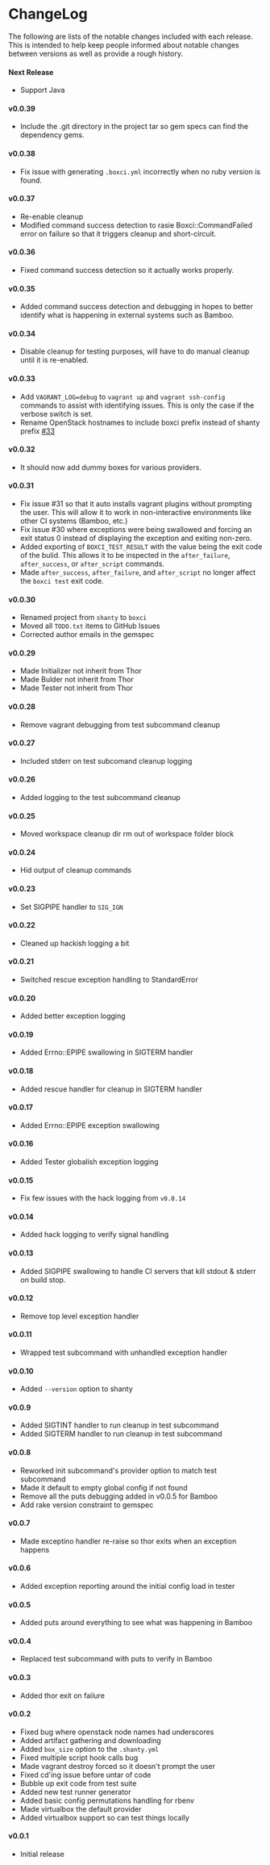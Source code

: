 # ChangeLog

The following are lists of the notable changes included with each release.
This is intended to help keep people informed about notable changes between
versions as well as provide a rough history.

#### Next Release

- Support Java

#### v0.0.39

- Include the .git directory in the project tar so gem specs can find the 
  dependency gems.

#### v0.0.38

- Fix issue with generating `.boxci.yml` incorrectly when no ruby version is
  found.

#### v0.0.37

- Re-enable cleanup
- Modified command success detection to rasie Boxci::CommandFailed error on
  failure so that it triggers cleanup and short-circuit.

#### v0.0.36

- Fixed command success detection so it actually works properly.

#### v0.0.35

- Added command success detection and debugging in hopes to better identify
  what is happening in external systems such as Bamboo.

#### v0.0.34

- Disable cleanup for testing purposes, will have to do manual cleanup until
  it is re-enabled.

#### v0.0.33

- Add `VAGRANT_LOG=debug` to `vagrant up` and `vagrant ssh-config` commands to
  assist with identifying issues. This is only the case if the verbose switch
  is set.
- Rename OpenStack hostnames to include boxci prefix instead of shanty prefix
  [\#33](https://github.com/reachlocal/boxci/issues/33)

#### v0.0.32

- It should now add dummy boxes for various providers.

#### v0.0.31

- Fix issue #31 so that it auto installs vagrant plugins without prompting the
  user. This will allow it to work in non-interactive environments like other
  CI systems (Bamboo, etc.)
- Fix issue #30 where exceptions were being swallowed and forcing an exit
  status 0 instead of displaying the exception and exiting non-zero.
- Added exporting of `BOXCI_TEST_RESULT` with the value being the exit code of
  the bulid. This allows it to be inspected in the `after_failure`,
  `after_success`, or `after_script` commands.
- Made `after_success`, `after_failure`, and `after_script` no longer affect
  the `boxci test` exit code.

#### v0.0.30

- Renamed project from `shanty` to `boxci`
- Moved all `TODO.txt` items to GitHub Issues
- Corrected author emails in the gemspec

#### v0.0.29

- Made Initializer not inherit from Thor
- Made Bulder not inherit from Thor
- Made Tester not inherit from Thor

#### v0.0.28

- Remove vagrant debugging from test subcommand cleanup

#### v0.0.27

- Included stderr on test subcomand cleanup logging

#### v0.0.26

- Added logging to the test subcommand cleanup

#### v0.0.25

- Moved workspace cleanup dir rm out of workspace folder block

#### v0.0.24

- Hid output of cleanup commands

#### v0.0.23

- Set SIGPIPE handler to `SIG_IGN`

#### v0.0.22

- Cleaned up hackish logging a bit

#### v0.0.21

- Switched rescue exception handling to StandardError

#### v0.0.20

- Added better exception logging

#### v0.0.19

- Added Errno::EPIPE swallowing in SIGTERM handler

#### v0.0.18

- Added rescue handler for cleanup in SIGTERM handler

#### v0.0.17

- Added Errno::EPIPE exception swallowing

#### v0.0.16

- Added Tester globalish exception logging

#### v0.0.15

- Fix few issues with the hack logging from `v0.0.14`

#### v0.0.14

- Added hack logging to verify signal handling

#### v0.0.13

- Added SIGPIPE swallowing to handle CI servers that kill stdout & stderr on
  build stop.

#### v0.0.12

- Remove top level exception handler

#### v0.0.11

- Wrapped test subcommand with unhandled exception handler

#### v0.0.10

- Added `--version` option to shanty

#### v0.0.9

- Added SIGTINT handler to run cleanup in test subcommand
- Added SIGTERM handler to run cleanup in test subcommand

#### v0.0.8

- Reworked init subcommand's provider option to match test subcommand
- Made it default to empty global config if not found
- Remove all the puts debugging added in v0.0.5 for Bamboo
- Add rake version constraint to gemspec

#### v0.0.7

- Made exceptino handler re-raise so thor exits when an exception happens

#### v0.0.6

- Added exception reporting around the initial config load in tester

#### v0.0.5

- Added puts around everything to see what was happening in Bamboo

#### v0.0.4

- Replaced test subcommand with puts to verify in Bamboo

#### v0.0.3

- Added thor exit on failure

#### v0.0.2

- Fixed bug where openstack node names had underscores
- Added artifact gathering and downloading
- Added `box_size` option to the `.shanty.yml`
- Fixed multiple script hook calls bug
- Made vagrant destroy forced so it doesn't prompt the user
- Fixed cd'ing issue before untar of code
- Bubble up exit code from test suite
- Added new test runner generator
- Added basic config permutations handling for rbenv
- Made virtualbox the default provider
- Added virtualbox support so can test things locally

#### v0.0.1

- Initial release
